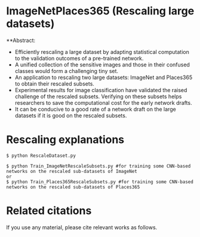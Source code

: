 # ImageNetPlaces365 (Rescaling large datasets)
**Abstract:
* Efficiently rescaling a large dataset by adapting statistical
computation to the validation outcomes of a pre-trained network.
* A unified collection of the sensitive images and those in
their confused classes would form a challenging tiny set.
* An application to rescaling two large datasets: ImageNet
and Places365 to obtain their rescaled subsets.
* Experimental results for image classification have validated
the raised challenge of the rescaled subsets. Verifying on
these subsets helps researchers to save the computational
cost for the early network drafts.
* It can be conducive to a good rate of a network draft on the
large datasets if it is good on the rescaled subsets.
# Rescaling explanations
```
$ python RescaleDataset.py
```

```
$ python Train_ImageNetRescaleSubsets.py #for training some CNN-based networks on the rescaled sub-datasets of ImageNet
or
$ python Train_Places365RescaleSubsets.py #for training some CNN-based networks on the rescaled sub-datasets of Places365
```
# Related citations
If you use any material, please cite relevant works as follows.
